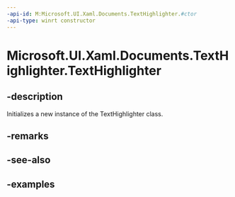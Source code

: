 ```yaml
---
-api-id: M:Microsoft.UI.Xaml.Documents.TextHighlighter.#ctor
-api-type: winrt constructor
---
```


<!-- Method syntax.
public TextHighlighter.TextHighlighter()
-->

# Microsoft.UI.Xaml.Documents.TextHighlighter.TextHighlighter

## -description

Initializes a new instance of the TextHighlighter class.

## -remarks

## -see-also

## -examples

